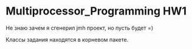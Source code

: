 # Multiprocessor_Programming HW1
Не знаю зачем я сгенерил jmh проект, но пусть будет =)

Классы задания находятся в корневом пакете.

